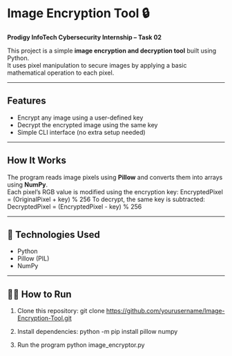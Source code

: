 # Image Encryption Tool 🔒  
**Prodigy InfoTech Cybersecurity Internship – Task 02**

This project is a simple **image encryption and decryption tool** built using Python.  
It uses pixel manipulation to secure images by applying a basic mathematical operation to each pixel.  

---

##  Features
- Encrypt any image using a user-defined key  
- Decrypt the encrypted image using the same key  
- Simple CLI interface (no extra setup needed)  

---

##  How It Works
The program reads image pixels using **Pillow** and converts them into arrays using **NumPy**.  
Each pixel’s RGB value is modified using the encryption key:
EncryptedPixel = (OriginalPixel + key) % 256
To decrypt, the same key is subtracted:
DecryptedPixel = (EncryptedPixel - key) % 256

---

## 🧰 Technologies Used
- Python  
- Pillow (PIL)  
- NumPy  

---

## 🏃‍♂️ How to Run
1. Clone this repository:
   git clone https://github.com/yourusername/Image-Encryption-Tool.git

2. Install dependencies:
    python -m pip install pillow numpy

3. Run the program
   python image_encryptor.py

   
